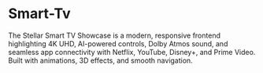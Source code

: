 # Smart-Tv
The Stellar Smart TV Showcase is a modern, responsive frontend highlighting 4K UHD, AI-powered controls, Dolby Atmos sound, and seamless app connectivity with Netflix, YouTube, Disney+, and Prime Video. Built with animations, 3D effects, and smooth navigation.
